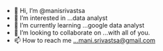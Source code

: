 - 👋 Hi, I’m @manisrivastsa
- 👀 I’m interested in ...data analyst
- 🌱 I’m currently learning ...google data analyst 
- 💞️ I’m looking to collaborate on ...with all of you.
- 📫 How to reach me ...mani.srivastsa@gmail.com
